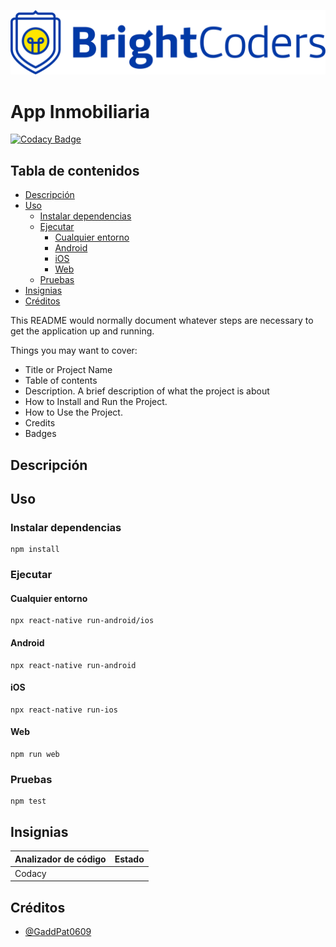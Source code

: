 ![BrightCoders Logo](/img/logo.png)

# App Inmobiliaria

[![Codacy Badge](https://api.codacy.com/project/badge/Grade/15d51c94a3dd43c3b891ae80bda3a669)](https://app.codacy.com/gh/BrightCoders-Institute/BCDIC22-RN-recetario-inmobiliaria-GaddPat0609?utm_source=github.com&utm_medium=referral&utm_content=BrightCoders-Institute/BCDIC22-RN-recetario-inmobiliaria-GaddPat0609&utm_campaign=Badge_Grade_Settings)

## Tabla de contenidos

- [Descripción](#Descripción)
- [Uso](#Uso)
  - [Instalar dependencias](#Instalar-dependencias)
  - [Ejecutar](#Ejecutar)
    - [Cualquier entorno](#Cualquier-entorno)
    - [Android](#Android)
    - [iOS](#iOS)
    - [Web](#Web)
  - [Pruebas](#Pruebas)
- [Insignias](#Insignias)
- [Créditos](#Créditos)

This README would normally document whatever steps are necessary to get the application up and running.

Things you may want to cover:

- Title or Project Name
- Table of contents
- Description. A brief description of what the project is about
- How to Install and Run the Project.
- How to Use the Project.
- Credits
- Badges

## Descripción

## Uso

### Instalar dependencias

```
npm install
```

### Ejecutar

#### Cualquier entorno

```
npx react-native run-android/ios
```

#### Android

```
npx react-native run-android
```

#### iOS

```
npx react-native run-ios
```

#### Web

```
npm run web
```

### Pruebas

```
npm test
```

## Insignias

| Analizador de código           | Estado                                                                                                                                                                                                                                                                                                                                                     |
| ------------------------------ | ---------------------------------------------------------------------------------------------------------------------------------------------------------------------------------------------------------------------------------------------------------------------------------------------------------------------------------------------------------- |
| Codacy                         |  |


## Créditos

- [@GaddPat0609](https://github.com/GaddPat0609)
